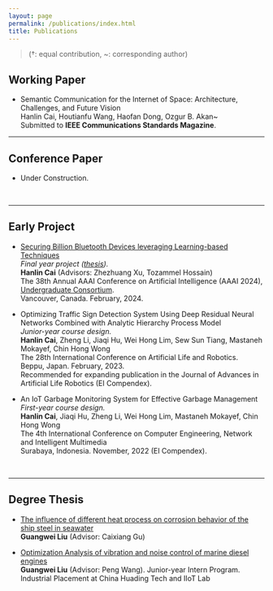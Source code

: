 ```yaml
---
layout: page
permalink: /publications/index.html
title: Publications
---
```


> (†: equal contribution, ~: corresponding author)

## Working Paper

- Semantic Communication for the Internet of Space: Architecture, Challenges, and Future Vision<br>Hanlin Cai, Houtianfu Wang, Haofan Dong, Ozgur B. Akan~<br>Submitted to **IEEE Communications Standards Magazine**.

---

## Conference Paper

- Under Construction.


<br>


---

## Early Project

- [Securing Billion Bluetooth Devices leveraging Learning-based Techniques](https://ojs.aaai.org/index.php/AAAI/article/view/30544)<br>*Final year project ([thesis](https://caihanlin.com/mypaper/thesis/UG-thesis.pdf)).*<br>**Hanlin Cai** (Advisors: Zhezhuang Xu, Tozammel Hossain)<br>The 38th Annual AAAI Conference on Artificial Intelligence (AAAI 2024), [Undergraduate Consortium](https://aaai.org/aaai-24-conference/undergraduate-consortium-program/).<br>Vancouver, Canada. February, 2024.

- Optimizing Traffic Sign Detection System Using Deep Residual Neural Networks Combined with Analytic Hierarchy Process Model<br>*Junior-year course design.*<br>**Hanlin Cai**, Zheng Li, Jiaqi Hu, Wei Hong Lim, Sew Sun Tiang, Mastaneh Mokayef, Chin Hong Wong<br>The 28th International Conference on Artificial Life and Robotics.<br>Beppu, Japan. February, 2023.<br>Recommended for expanding publication in the Journal of Advances in Artificial Life Robotics (EI Compendex).

- An IoT Garbage Monitoring System for Effective Garbage Management<br>*First-year course design.*<br>**Hanlin Cai**, Jiaqi Hu, Zheng Li, Wei Hong Lim, Mastaneh Mokayef, Chin Hong Wong<br>The 4th International Conference on Computer Engineering, Network and Intelligent Multimedia<br>Surabaya, Indonesia. November, 2022 (EI Compendex).<br>

  <br>

---

## Degree Thesis

- [The influence of different heat process on corrosion behavior of the ship steel in seawater](https://caihanlin.com/mypaper/thesis/UG-thesis.pdf)<br>**Guangwei Liu** (Advisor: Caixiang Gu)<br>

- [Optimization Analysis of vibration and noise control of marine diesel engines]()<br>**Guangwei Liu** (Advisor: Peng Wang). Junior-year Intern Program.<br>Industrial Placement at China Huading Tech and IIoT Lab<br>

  <br>

<br>